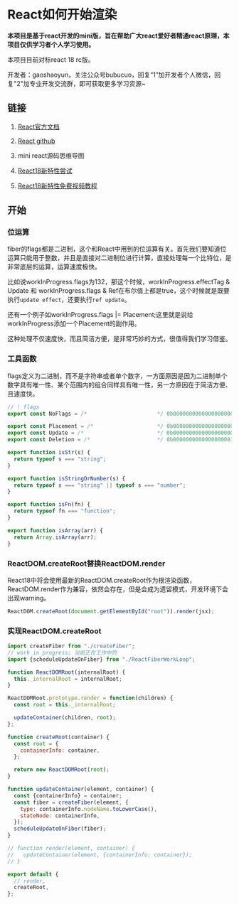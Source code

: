 # React如何开始渲染

**本项目是基于react开发的mini版，旨在帮助广大react爱好者精通react原理，本项目仅供学习者个人学习使用。**

本项目目前对标react 18 rc版。

开发者：gaoshaoyun，关注公众号bubucuo，回复“1”加开发者个人微信，回复"2"加专业开发交流群，即可获取更多学习资源~



## 链接

1. [React官方文档](https://react.docschina.org/)

2. [React github](https://github.com/facebook/react/)

3. mini react源码思维导图

4. [React18新特性尝试](https://github.com/bubucuo/react18-ice)

5. [React18新特性免费视频教程](https://www.bilibili.com/video/BV1rK4y137D3/)

   

## 开始

### 位运算

fiber的flags都是二进制，这个和React中用到的位运算有关。首先我们要知道位运算只能用于整数，并且是直接对二进制位进行计算，直接处理每一个比特位，是非常底层的运算，运算速度极快。

 比如说workInProgress.flags为132，那这个时候，workInProgress.effectTag & Update 和 workInProgress.flags & Ref在布尔值上都是true，这个时候就是既要执行`update effect`，还要执行`ref update`。

 还有一个例子如workInProgress.flags |= Placement;这里就是说给workInProgress添加一个Placement的副作用。

 这种处理不仅速度快，而且简洁方便，是非常巧妙的方式，很值得我们学习借鉴。



### 工具函数

flags定义为二进制，而不是字符串或者单个数字，一方面原因是因为二进制单个数字具有唯一性、某个范围内的组合同样具有唯一性，另一方原因在于简洁方便、且速度快。

```js
// ! flags
export const NoFlags = /*                      */ 0b00000000000000000000;

export const Placement = /*                    */ 0b0000000000000000000010; // 2
export const Update = /*                       */ 0b0000000000000000000100; // 4
export const Deletion = /*                     */ 0b0000000000000000001000; // 8

export function isStr(s) {
  return typeof s === "string";
}

export function isStringOrNumber(s) {
  return typeof s === "string" || typeof s === "number";
}

export function isFn(fn) {
  return typeof fn === "function";
}

export function isArray(arr) {
  return Array.isArray(arr);
}
```



### ReactDOM.createRoot替换ReactDOM.render

React18中将会使用最新的ReactDOM.createRoot作为根渲染函数，ReactDOM.render作为兼容，依然会存在，但是会成为遗留模式，开发环境下会出现warning。

```jsx
ReactDOM.createRoot(document.getElementById("root")).render(jsx);
```



### 实现ReactDOM.createRoot

```jsx
import createFiber from "./createFiber";
// work in progress; 当前正在工作中的
import {scheduleUpdateOnFiber} from "./ReactFiberWorkLoop";

function ReactDOMRoot(internalRoot) {
  this._internalRoot = internalRoot;
}

ReactDOMRoot.prototype.render = function(children) {
  const root = this._internalRoot;

  updateContainer(children, root);
};

function createRoot(container) {
  const root = {
    containerInfo: container,
  };

  return new ReactDOMRoot(root);
}

function updateContainer(element, container) {
  const {containerInfo} = container;
  const fiber = createFiber(element, {
    type: containerInfo.nodeName.toLowerCase(),
    stateNode: containerInfo,
  });
  scheduleUpdateOnFiber(fiber);
}

// function render(element, container) {
//   updateContainer(element, {containerInfo: container});
// }

export default {
  // render,
  createRoot,
};
```



